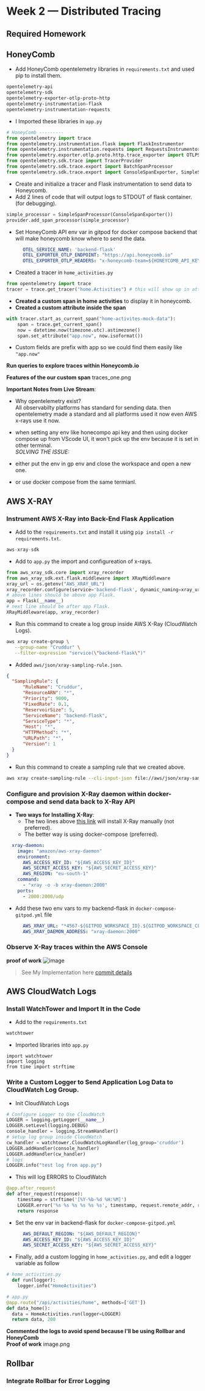 # Week 2 — Distributed Tracing


## Required Homework

## HoneyComb

- Add HoneyComb opentelemetry libraries in `requirements.txt` and used pip to install them.

```txt
opentelemetry-api 
opentelemetry-sdk 
opentelemetry-exporter-otlp-proto-http 
opentelemetry-instrumentation-flask 
opentelemetry-instrumentation-requests
```
- I Imported these libraries in `app.py`
```python
# HoneyComb ---------
from opentelemetry import trace
from opentelemetry.instrumentation.flask import FlaskInstrumentor
from opentelemetry.instrumentation.requests import RequestsInstrumentor
from opentelemetry.exporter.otlp.proto.http.trace_exporter import OTLPSpanExporter
from opentelemetry.sdk.trace import TracerProvider
from opentelemetry.sdk.trace.export import BatchSpanProcessor
from opentelemetry.sdk.trace.export import ConsoleSpanExporter, SimpleSpanProcessor
```
- Create and initialize a tracer and Flask instrumentation to send data to Honeycomb.
- Add 2 lines of code that will output logs to STDOUT of flask container.(for debugging).
```python
simple_processor = SimpleSpanProcessor(ConsoleSpanExporter())
provider.add_span_processor(simple_processor)
```
- Set HoneyComb API env var in gitpod for docker compose backend that will make honeycomb know where to send the data. 
```yml
      OTEL_SERVICE_NAME: 'backend-flask'
      OTEL_EXPORTER_OTLP_ENDPOINT: "https://api.honeycomb.io"
      OTEL_EXPORTER_OTLP_HEADERS: "x-honeycomb-team=${HONEYCOMB_API_KEY}"
```
- Created a tracer in `home_activities.py`
```py
from opentelemetry import trace
tracer = trace.get_tracer("home.Activities") # this will show up in attribute of field library
```

- **Created a custom span in home activities** to display it in honeycomb.
- **Created a custom attribute inside the span**
```py
with tracer.start_as_current_span("home-activites-mock-data"):
    span = trace.get_current_span() 
    now = datetime.now(timezone.utc).astimezone()
    span.set_attribute("app.now", now.isoformat()) 
```
- Custom fields are prefix with app so we could find them easily like `"app.now"`

**Run queries to explore traces within Honeycomb.io**


**Features of the our custom span**
traces_one.png

**Important Notes from Live Stream**:
- Why opentelemetry exist?<br>
All observabilty platforms has standard for sending data. then opentelemetry made a standard and all
platforms used it now even AWS x-rays use it now.

- when setting any env like honecompo api key and then using docker compose up from
  VScode UI, it won't pick up the env because it is set in other terminal.<br>
*SOLVING THE ISSUE:*
- either put the env in gp env and close the workspace and open a new one.
- or use docker compose from the same termianl.

## AWS X-RAY

### Instrument AWS X-Ray into Back-End Flask Application
- Add to the `requirements.txt` and install it using `pip install -r requirements.txt`.

```py
aws-xray-sdk
```

- Add to `app.py` the import and configureation of x-rays.

```py
from aws_xray_sdk.core import xray_recorder
from aws_xray_sdk.ext.flask.middleware import XRayMiddleware
xray_url = os.getenv("AWS_XRAY_URL")
xray_recorder.configure(service='backend-flask', dynamic_naming=xray_url)
# above lines should be above app Flask.
app = Flask(__name__)
# next line should be after app Flask.
XRayMiddleware(app, xray_recorder)
```
- Run this command to create a log group inside AWS X-Ray (CloudWatch Logs).
```sh
aws xray create-group \
   --group-name "Cruddur" \
   --filter-expression "service(\"backend-flask\")"
```
- Added `aws/json/xray-sampling-rule.json`.

```json
{
  "SamplingRule": {
      "RuleName": "Cruddur",
      "ResourceARN": "*",
      "Priority": 9000,
      "FixedRate": 0.1,
      "ReservoirSize": 5,
      "ServiceName": "backend-flask",
      "ServiceType": "*",
      "Host": "*",
      "HTTPMethod": "*",
      "URLPath": "*",
      "Version": 1
  }
}
```
- Run this command to create a sampling rule that we created above.
```sh
aws xray create-sampling-rule --cli-input-json file://aws/json/xray-sampling-rule.json
```

### Configure and provision X-Ray daemon within docker-compose and send data back to X-Ray API

- **Two ways for Installing X-Ray**:
  - The two lines above [this link](https://github.com/omenking/aws-bootcamp-cruddur-2023/blob/week-2/journal/week2.md#add-deamon-service-to-docker-compose) will install X-Ray manually (not preferred).
  - The better way is using docker-compose (preferred).
```yml
  xray-daemon:
    image: "amazon/aws-xray-daemon"
    environment:
      AWS_ACCESS_KEY_ID: "${AWS_ACCESS_KEY_ID}"
      AWS_SECRET_ACCESS_KEY: "${AWS_SECRET_ACCESS_KEY}"
      AWS_REGION: "eu-south-1"
    command:
      - "xray -o -b xray-daemon:2000"
    ports:
      - 2000:2000/udp
```
- Add these two env vars to my backend-flask in `docker-compose-gitpod.yml` file
```yml
      AWS_XRAY_URL: "*4567-${GITPOD_WORKSPACE_ID}.${GITPOD_WORKSPACE_CLUSTER_HOST}*"
      AWS_XRAY_DAEMON_ADDRESS: "xray-daemon:2000"
```

### Observe X-Ray traces within the AWS Console
**proof of work**
![image](https://user-images.githubusercontent.com/83673888/222731020-f5ee2edb-a94f-45e3-8892-4a393a3ac018.png)


> See My Implementation here [commit details](https://github.com/AbdassalamAhmad/aws-bootcamp-cruddur-2023/commit/810593ccf7171810bb04ac28ed117773afa0b209)




## AWS CloudWatch Logs

### Install WatchTower and Import It in the Code
- Add to the `requirements.txt`
```sh
watchtower
```

- Imported libraries into `app.py`

```
import watchtower
import logging
from time import strftime
```
### Write a Custom Logger to Send Application Log Data to CloudWatch Log Group.
- Init CloudWatch Logs
```py
# Configure Logger to Use CloudWatch
LOGGER = logging.getLogger(__name__)
LOGGER.setLevel(logging.DEBUG)
console_handler = logging.StreamHandler()
# setup log group inside CloudWatch 
cw_handler = watchtower.CloudWatchLogHandler(log_group='cruddur')
LOGGER.addHandler(console_handler)
LOGGER.addHandler(cw_handler)
# logs
LOGGER.info("test log from app.py")
```
- This will log ERRORS to CloudWatch
```py
@app.after_request
def after_request(response):
    timestamp = strftime('[%Y-%b-%d %H:%M]')
    LOGGER.error('%s %s %s %s %s %s', timestamp, request.remote_addr, request.method, request.scheme, request.full_path, response.status)
    return response
```
- Set the env var in backend-flask for `docker-compose-gitpod.yml`

```yml
      AWS_DEFAULT_REGION: "${AWS_DEFAULT_REGION}"
      AWS_ACCESS_KEY_ID: "${AWS_ACCESS_KEY_ID}"
      AWS_SECRET_ACCESS_KEY: "${AWS_SECRET_ACCESS_KEY}"
```
- Finally, add a custom logging in `home_activities.py`, and edit a logger variable as follow
```py
# home_activities.py  
  def run(logger):
    logger.info("HomeActivities")

# app.py
@app.route("/api/activities/home", methods=['GET'])
def data_home():
  data = HomeActivities.run(logger=LOGGER)
  return data, 200
```
**Commented the logs to avoid spend because I'll be using Rollbar and HoneyComb**<br>
**Proof of work**
image.png




## Rollbar

### Integrate Rollbar for Error Logging

